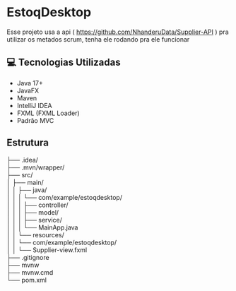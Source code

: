 # EstoqDesktop  
Esse projeto usa a api ( https://github.com/NhanderuData/Supplier-API ) pra utilizar os metados scrum, tenha ele rodando pra ele funcionar 
## 💻 Tecnologias Utilizadas  

- Java 17+  
- JavaFX  
- Maven  
- IntelliJ IDEA  
- FXML (FXML Loader)  
- Padrão MVC
  
## Estrutura  
├── .idea/                                      
├── .mvn/wrapper/                              
├── src/  
│   ├── main/  
│   │   ├── java/  
│   │   │   └── com/example/estoqdesktop/  
│   │   │       ├── controller/                 
│   │   │       ├── model/                      
│   │   │       ├── service/                     
│   │   │       └── MainApp.java                
│   │   └── resources/                         
│   │       └── com/example/estoqdesktop/  
│   │           └── Supplier-view.fxml         
├── .gitignore                                 
├── mvnw                                       
├── mvnw.cmd                                   
└── pom.xml                                    
